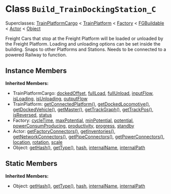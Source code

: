 # Class <code>Build_TrainDockingStation_C</code>

Superclasses: <a href="TrainPlatformCargo.md">TrainPlatformCargo</a> < <a href="TrainPlatform.md">TrainPlatform</a> < <a href="Factory.md">Factory</a> < <a href="FGBuildable.md">FGBuildable</a> < <a href="Actor.md">Actor</a> < <a href="Object.md">Object</a>

Freight Cars that stop at the Freight Platform will be loaded or unloaded by the Freight Platform.
Loading and unloading options can be set inside the building.
Snaps to other Platforms and Stations.
Needs to be connected to a powered Railway to function.
## Instance Members
<b>Inherited Members:</b>
- TrainPlatformCargo: <a href="TrainPlatformCargo.md#dockedOffset">dockedOffset</a>, <a href="TrainPlatformCargo.md#fullLoad">fullLoad</a>, <a href="TrainPlatformCargo.md#fullUnload">fullUnload</a>, <a href="TrainPlatformCargo.md#inputFlow">inputFlow</a>, <a href="TrainPlatformCargo.md#isLoading">isLoading</a>, <a href="TrainPlatformCargo.md#isUnloading">isUnloading</a>, <a href="TrainPlatformCargo.md#outputFlow">outputFlow</a>
- TrainPlatform: <a href="TrainPlatform.md#getConnectedPlatform">getConnectedPlatform()</a>, <a href="TrainPlatform.md#getDockedLocomotive">getDockedLocomotive()</a>, <a href="TrainPlatform.md#getDockedVehicle">getDockedVehicle()</a>, <a href="TrainPlatform.md#getMaster">getMaster()</a>, <a href="TrainPlatform.md#getTrackGraph">getTrackGraph()</a>, <a href="TrainPlatform.md#getTrackPos">getTrackPos()</a>, <a href="TrainPlatform.md#isReversed">isReversed</a>, <a href="TrainPlatform.md#status">status</a>
- Factory: <a href="Factory.md#cycleTime">cycleTime</a>, <a href="Factory.md#maxPotential">maxPotential</a>, <a href="Factory.md#minPotential">minPotential</a>, <a href="Factory.md#potential">potential</a>, <a href="Factory.md#powerConsumProducing">powerConsumProducing</a>, <a href="Factory.md#productivity">productivity</a>, <a href="Factory.md#progress">progress</a>, <a href="Factory.md#standby">standby</a>
- Actor: <a href="Actor.md#getFactoryConnectors">getFactoryConnectors()</a>, <a href="Actor.md#getInventories">getInventories()</a>, <a href="Actor.md#getNetworkConnectors">getNetworkConnectors()</a>, <a href="Actor.md#getPipeConnectors">getPipeConnectors()</a>, <a href="Actor.md#getPowerConnectors">getPowerConnectors()</a>, <a href="Actor.md#location">location</a>, <a href="Actor.md#rotation">rotation</a>, <a href="Actor.md#scale">scale</a>
- Object: <a href="Object.md#getHash">getHash()</a>, <a href="Object.md#getType">getType()</a>, <a href="Object.md#hash">hash</a>, <a href="Object.md#internalName">internalName</a>, <a href="Object.md#internalPath">internalPath</a>
## Static Members
<b>Inherited Members:</b>
- Object: <a href="Object.md#getHash">getHash()</a>, <a href="Object.md#getType">getType()</a>, <a href="Object.md#hash">hash</a>, <a href="Object.md#internalName">internalName</a>, <a href="Object.md#internalPath">internalPath</a>